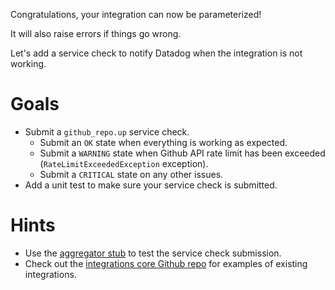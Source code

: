 Congratulations, your integration can now be parameterized!

It will also raise errors if things go wrong.

Let's add a service check to notify Datadog when the integration is not working.

# Goals

- Submit a `github_repo.up` service check.
  - Submit an `OK` state when everything is working as expected.
  - Submit a `WARNING` state when Github API rate limit has been exceeded (`RateLimitExceededException` exception).
  - Submit a `CRITICAL` state on any other issues.
- Add a unit test to make sure your service check is submitted.

# Hints

- Use the [aggregator stub](https://github.com/DataDog/integrations-core/blob/master/datadog_checks_base/datadog_checks/base/stubs/aggregator.py) to test the service check submission.
- Check out the [integrations core Github repo](https://github.com/DataDog/integrations-core) for examples of existing integrations.
